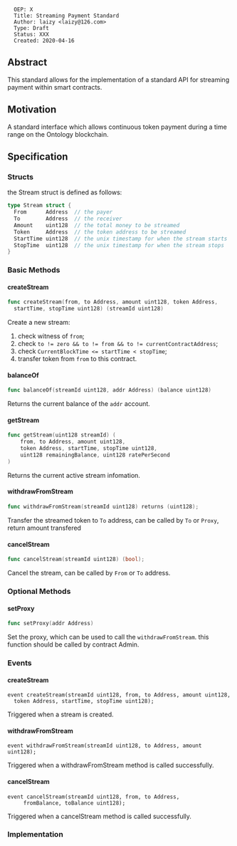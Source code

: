 ```
  OEP: X
  Title: Streaming Payment Standard
  Author: laizy <laizy@126.com>
  Type: Draft
  Status: XXX
  Created: 2020-04-16
```

## Abstract

This standard allows for the implementation of a standard API for streaming payment within smart contracts.

## Motivation

A standard interface which allows continuous token payment during a time range on the Ontology blockchain.

## Specification

### Structs
the Stream struct is defined as follows:

```go
type Stream struct {
  From      Address  // the payer
  To        Address  // the receiver
  Amount    uint128  // the total money to be streamed 
  Token     Address  // the token address to be streamed
  StartTime uint128  // the unix timestamp for when the stream starts
  StopTime  uint128  // the unix timestamp for when the stream stops
}
```

### Basic Methods

#### createStream
```go
func createStream(from, to Address, amount uint128, token Address, 
  startTime, stopTime uint128) (streamId uint128)
```

Create a new stream:
1. check witness of `from`;
2. check `to != zero && to != from && to != currentContractAddress`;
3. check `CurrentBlockTime <= startTime < stopTime`;
4. transfer token from `from` to this contract.

#### balanceOf

```go
func balanceOf(streamId uint128, addr Address) (balance uint128)
```
Returns the current balance of the `addr` account.

#### getStream

```go
func getStream(uint128 streamId) (
    from, to Address, amount uint128,
    token Address, startTime, stopTime uint128,
    uint128 remainingBalance, uint128 ratePerSecond
)
```

Returns the current active stream infomation.

#### withdrawFromStream

```go
func withdrawFromStream(streamId uint128) returns (uint128);
```

Transfer the streamed token to `To` address, can be called by `To` or `Proxy`, return amount transfered 

#### cancelStream

```go
func cancelStream(streamId uint128) (bool);
```

Cancel the stream, can be called by `From` or `To` address.

### Optional Methods

#### setProxy

```go
func setProxy(addr Address)
```

Set the proxy, which can be used to call the `withdrawFromStream`. this function should be called by contract Admin.

### Events

#### createStream

```
event createStream(streamId uint128, from, to Address, amount uint128,
  token Address, startTime, stopTime uint128);
```

Triggered when a stream is created.

#### withdrawFromStream

```
event withdrawFromStream(streamId uint128, to Address, amount uint128);
```
Triggered when a withdrawFromStream method is called successfully.

#### cancelStream

```
event cancelStream(streamId uint128, from, to Address, 
     fromBalance, toBalance uint128);
```

Triggered when a cancelStream method is called successfully.

### Implementation

